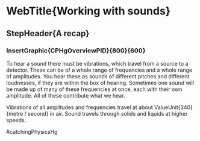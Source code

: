 # WebTitle{Working with sounds}

## StepHeader{A recap}

### InsertGraphic{CPHgOverviewPID}{800}{600}

To hear a sound there must be vibrations, which travel from a source to a detector. These can be of a whole range of frequencies and a whole range of amplitudes. You hear these as sounds of different pitches and different loudnesses, if they are within the box of hearing. Sometimes one sound will be made up of many of these frequencies at once, each with their own amplitude. All of these contribute what we hear.

Vibrations of all amplitudes and frequencies travel at about ValueUnit{340}{metre / second} in air. Sound travels through solids and liquids at higher speeds.



#catchingPhysicsHg